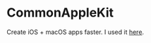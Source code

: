 # CommonAppleKit

Create iOS + macOS apps faster.
I used it [here](https://github.com/RomanPodymov/ParentalControl).
